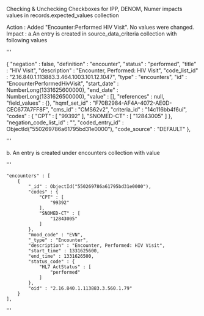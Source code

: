 Checking & Unchecking Checkboxes for IPP, DENOM, Numer impacts values in records.expected_values collection

Action : 
Added "Encounter:Performed HIV Visit". No values were changed.
Impact : 
a.An entry is created in source_data_criteria collection with following values

'''
        
{
            "negation" : false,
            "definition" : "encounter",
            "status" : "performed",
            "title" : "HIV Visit",
            "description" : "Encounter, Performed: HIV Visit",
            "code_list_id" : "2.16.840.1.113883.3.464.1003.101.12.1047",
            "type" : "encounters",
            "id" : "EncounterPerformedHivVisit",
            "start_date" : NumberLong(1331625600000),
            "end_date" : NumberLong(1331626500000),
            "value" : [],
            "references" : null,
            "field_values" : {},
            "hqmf_set_id" : "F70B2984-AF4A-4072-AE0D-CEC677A7FF8F",
            "cms_id" : "CMS62v2",
            "criteria_id" : "14c116bb4f6ui",
            "codes" : {
                "CPT" : [ 
                    "99392"
                ],
                "SNOMED-CT" : [ 
                    "12843005"
                ]
            },
            "negation_code_list_id" : "",
            "coded_entry_id" : ObjectId("550269786a61795bd31e0000"),
            "code_source" : "DEFAULT"
        }, 

'''

b. An entry is created under encounters collection with value 

'''

    "encounters" : [ 
        {
            "_id" : ObjectId("550269786a61795bd31e0000"),
            "codes" : {
                "CPT" : [ 
                    "99392"
                ],
                "SNOMED-CT" : [ 
                    "12843005"
                ]
            },
            "mood_code" : "EVN",
            "_type" : "Encounter",
            "description" : "Encounter, Performed: HIV Visit",
            "start_time" : 1331625600,
            "end_time" : 1331626500,
            "status_code" : {
                "HL7 ActStatus" : [ 
                    "performed"
                ]
            },
            "oid" : "2.16.840.1.113883.3.560.1.79"
        }
    ],

'''